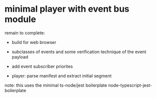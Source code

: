 # minimal player with event bus  module

remain to complete:

  - build for web browser

  - subclasses of events and some verification technique of the
    event payload

  - add event subscriber priorites

  - player: parse manifest and extract initial segment

note: this uses the minimal ts-node/jest boilerplate node-typescript-jest-boilerplate
